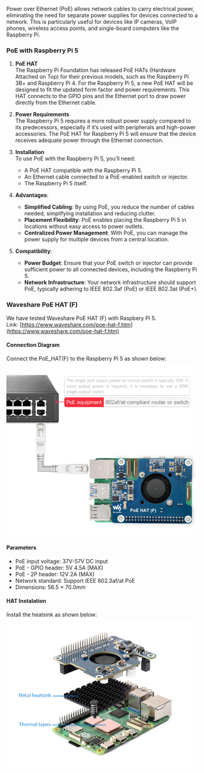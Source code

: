 Power over Ethernet (PoE) allows network cables to carry electrical power, eliminating the need for separate power supplies for devices connected to a network. This is particularly useful for devices like IP cameras, VoIP phones, wireless access points, and single-board computers like the Raspberry Pi.

### PoE with Raspberry Pi 5

1. **PoE HAT**    
The Raspberry Pi Foundation has released PoE HATs (Hardware Attached on Top) for their previous models, such as the Raspberry Pi 3B+ and Raspberry Pi 4. For the Raspberry Pi 5, a new PoE HAT will be designed to fit the updated form factor and power requirements. This HAT connects to the GPIO pins and the Ethernet port to draw power directly from the Ethernet cable.

2. **Power Requirements**   
The Raspberry Pi 5 requires a more robust power supply compared to its predecessors, especially if it’s used with peripherals and high-power accessories. The PoE HAT for Raspberry Pi 5 will ensure that the device receives adequate power through the Ethernet connection.

3. **Installation**   
To use PoE with the Raspberry Pi 5, you’ll need:     
    
    - A PoE HAT compatible with the Raspberry Pi 5.
    - An Ethernet cable connected to a PoE-enabled switch or injector.
    - The Raspberry Pi 5 itself.

4. **Advantages**:
    
    - **Simplified Cabling**: By using PoE, you reduce the number of cables needed, simplifying installation and reducing clutter.
    - **Placement Flexibility**: PoE enables placing the Raspberry Pi 5 in locations without easy access to power outlets.
    - **Centralized Power Management**: With PoE, you can manage the power supply for multiple devices from a central location.

5. **Compatibility**:
    
    - **Power Budget**: Ensure that your PoE switch or injector can provide sufficient power to all connected devices, including the Raspberry Pi 5.
    - **Network Infrastructure**: Your network infrastructure should support PoE, typically adhering to IEEE 802.3af (PoE) or IEEE 802.3at (PoE+).


### Waveshare PoE HAT (F)

We have tested Waveshare PoE HAT (F) with Raspbery Pi 5.   
Link: [https://www.waveshare.com/poe-hat-f.htm](https://www.waveshare.com/poe-hat-f.htm)

#### Connection Diagram
Connect the PoE_HAT(F) to the Raspberry Pi 5 as shown below:
![Waveshare PoE HAT (F)](../img/PoE_HAT_(F)_RPI.jpg)

#### Parameters
 - PoE input voltage: 37V-57V DC input
 - PoE - GPIO header: 5V 4.5A (MAX)
 - PoE - 2P header: 12V 2A (MAX)
 - Network standard: Support IEEE 802.3af/at PoE
 - Dimensions: 56.5 × 70.0mm

#### HAT Instalation
Install the heatsink as shown below:
![Waveshare PoE HAT (F)](../img/PoE_HAT_(F)_RPI2.jpg)

